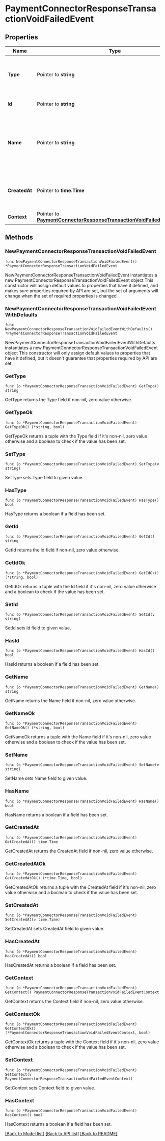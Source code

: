# PaymentConnectorResponseTransactionVoidFailedEvent

## Properties

Name | Type | Description | Notes
------------ | ------------- | ------------- | -------------
**Type** | Pointer to **string** | The type of this resource. Is always &#x60;transaction-event&#x60;. | [optional] 
**Id** | Pointer to **string** | The unique identifier for this event. | [optional] 
**Name** | Pointer to **string** | The name of this resource. Is always &#x60;payment-connector-response-transaction-void-failed&#x60;. | [optional] 
**CreatedAt** | Pointer to **time.Time** | The date and time when this event was created in our system. | [optional] 
**Context** | Pointer to [**PaymentConnectorResponseTransactionVoidFailedEventContext**](PaymentConnectorResponseTransactionVoidFailedEventContext.md) |  | [optional] 

## Methods

### NewPaymentConnectorResponseTransactionVoidFailedEvent

`func NewPaymentConnectorResponseTransactionVoidFailedEvent() *PaymentConnectorResponseTransactionVoidFailedEvent`

NewPaymentConnectorResponseTransactionVoidFailedEvent instantiates a new PaymentConnectorResponseTransactionVoidFailedEvent object
This constructor will assign default values to properties that have it defined,
and makes sure properties required by API are set, but the set of arguments
will change when the set of required properties is changed

### NewPaymentConnectorResponseTransactionVoidFailedEventWithDefaults

`func NewPaymentConnectorResponseTransactionVoidFailedEventWithDefaults() *PaymentConnectorResponseTransactionVoidFailedEvent`

NewPaymentConnectorResponseTransactionVoidFailedEventWithDefaults instantiates a new PaymentConnectorResponseTransactionVoidFailedEvent object
This constructor will only assign default values to properties that have it defined,
but it doesn't guarantee that properties required by API are set

### GetType

`func (o *PaymentConnectorResponseTransactionVoidFailedEvent) GetType() string`

GetType returns the Type field if non-nil, zero value otherwise.

### GetTypeOk

`func (o *PaymentConnectorResponseTransactionVoidFailedEvent) GetTypeOk() (*string, bool)`

GetTypeOk returns a tuple with the Type field if it's non-nil, zero value otherwise
and a boolean to check if the value has been set.

### SetType

`func (o *PaymentConnectorResponseTransactionVoidFailedEvent) SetType(v string)`

SetType sets Type field to given value.

### HasType

`func (o *PaymentConnectorResponseTransactionVoidFailedEvent) HasType() bool`

HasType returns a boolean if a field has been set.

### GetId

`func (o *PaymentConnectorResponseTransactionVoidFailedEvent) GetId() string`

GetId returns the Id field if non-nil, zero value otherwise.

### GetIdOk

`func (o *PaymentConnectorResponseTransactionVoidFailedEvent) GetIdOk() (*string, bool)`

GetIdOk returns a tuple with the Id field if it's non-nil, zero value otherwise
and a boolean to check if the value has been set.

### SetId

`func (o *PaymentConnectorResponseTransactionVoidFailedEvent) SetId(v string)`

SetId sets Id field to given value.

### HasId

`func (o *PaymentConnectorResponseTransactionVoidFailedEvent) HasId() bool`

HasId returns a boolean if a field has been set.

### GetName

`func (o *PaymentConnectorResponseTransactionVoidFailedEvent) GetName() string`

GetName returns the Name field if non-nil, zero value otherwise.

### GetNameOk

`func (o *PaymentConnectorResponseTransactionVoidFailedEvent) GetNameOk() (*string, bool)`

GetNameOk returns a tuple with the Name field if it's non-nil, zero value otherwise
and a boolean to check if the value has been set.

### SetName

`func (o *PaymentConnectorResponseTransactionVoidFailedEvent) SetName(v string)`

SetName sets Name field to given value.

### HasName

`func (o *PaymentConnectorResponseTransactionVoidFailedEvent) HasName() bool`

HasName returns a boolean if a field has been set.

### GetCreatedAt

`func (o *PaymentConnectorResponseTransactionVoidFailedEvent) GetCreatedAt() time.Time`

GetCreatedAt returns the CreatedAt field if non-nil, zero value otherwise.

### GetCreatedAtOk

`func (o *PaymentConnectorResponseTransactionVoidFailedEvent) GetCreatedAtOk() (*time.Time, bool)`

GetCreatedAtOk returns a tuple with the CreatedAt field if it's non-nil, zero value otherwise
and a boolean to check if the value has been set.

### SetCreatedAt

`func (o *PaymentConnectorResponseTransactionVoidFailedEvent) SetCreatedAt(v time.Time)`

SetCreatedAt sets CreatedAt field to given value.

### HasCreatedAt

`func (o *PaymentConnectorResponseTransactionVoidFailedEvent) HasCreatedAt() bool`

HasCreatedAt returns a boolean if a field has been set.

### GetContext

`func (o *PaymentConnectorResponseTransactionVoidFailedEvent) GetContext() PaymentConnectorResponseTransactionVoidFailedEventContext`

GetContext returns the Context field if non-nil, zero value otherwise.

### GetContextOk

`func (o *PaymentConnectorResponseTransactionVoidFailedEvent) GetContextOk() (*PaymentConnectorResponseTransactionVoidFailedEventContext, bool)`

GetContextOk returns a tuple with the Context field if it's non-nil, zero value otherwise
and a boolean to check if the value has been set.

### SetContext

`func (o *PaymentConnectorResponseTransactionVoidFailedEvent) SetContext(v PaymentConnectorResponseTransactionVoidFailedEventContext)`

SetContext sets Context field to given value.

### HasContext

`func (o *PaymentConnectorResponseTransactionVoidFailedEvent) HasContext() bool`

HasContext returns a boolean if a field has been set.


[[Back to Model list]](../README.md#documentation-for-models) [[Back to API list]](../README.md#documentation-for-api-endpoints) [[Back to README]](../README.md)


